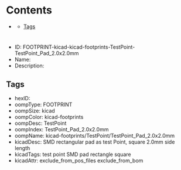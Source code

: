 



Contents
========

* [](#)
	* [Tags](#tags)

# 

- ID: FOOTPRINT-kicad-kicad-footprints-TestPoint-TestPoint_Pad_2.0x2.0mm
- Name: 
- Description: 

## Tags

- hexID: 
- oompType: FOOTPRINT
- oompSize: kicad
- oompColor: kicad-footprints
- oompDesc: TestPoint
- oompIndex: TestPoint_Pad_2.0x2.0mm
- oompName: kicad-footprints/TestPoint/TestPoint_Pad_2.0x2.0mm
- kicadDesc: SMD rectangular pad as test Point, square 2.0mm side length
- kicadTags: test point SMD pad rectangle square
- kicadAttr: exclude_from_pos_files exclude_from_bom
